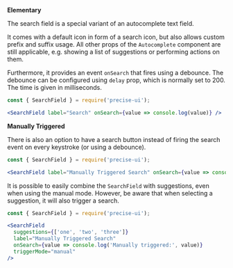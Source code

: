 **Elementary**

The search field is a special variant of an autocomplete text field.

It comes with a default icon in form of a search icon, but also allows custom prefix and suffix usage. All other props of the `Autocomplete` component are still applicable, e.g. showing a list of suggestions or performing actions on them.

Furthermore, it provides an event `onSearch` that fires using a debounce. The debounce can be configured using `delay` prop, which is normally set to 200. The time is given in milliseconds.

```jsx
const { SearchField } = require('precise-ui');

<SearchField label="Search" onSearch={value => console.log(value)} />
```

**Manually Triggered**

There is also an option to have a search button instead of firing the search event on every keystroke (or using a debounce).

```jsx
const { SearchField } = require('precise-ui');

<SearchField label="Manually Triggered Search" onSearch={value => console.log('Manually triggered:', value)} triggerMode="manual" />
```

It is possible to easily combine the `SearchField` with suggestions, even when using the manual mode. 
However, be aware that when selecting a suggestion, it will also trigger a search.

```jsx
const { SearchField } = require('precise-ui');

<SearchField
  suggestions={['one', 'two', 'three']}
  label="Manually Triggered Search"
  onSearch={value => console.log('Manually triggered:', value)}
  triggerMode="manual"
/>
```

